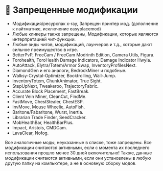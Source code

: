 

# 🚫 Запрещенные модификации
* Модификация/ресурспак x-ray, Запрещен принтер мод. (дополнение к лайтматике, исключение easyplacemod)
* Любые кликеры также запрещены, Модификации, которые являются интерпретацией чит-функции.
* Любые виды читов, модификаций, лаунчеров и т.д., которые дают сильное преимущество в игре.
* BetterPvP, FreeCam / FreeCam Modrinth Edition, Camera Utils, Figura.
* Torohealth, ToroHealth Damage Indicators, Damage Indicator Hwyla.
* AutoAttack, Elytra/Totem/Armor Swap, InventoryProfilesNext.
* DiamondGen и его аналоги, BedrockMiner и подобные.
* Walksy-Crystal-Optimizer, Booktrolling, Wall-Jump.
* InventoryTotem, ChunkAnimator, True Sight.
* StepUpNext, Tweakeroo, TrajectoryFabric.
* Accurate Block Placement, FastBreak.
* Client Vein Miner, CleanCut, FindMe.
* FastMove, ChestStealer, ChestESP.
* InvMove, Mouse Wheelie, AutoFish.
* Baritone/Fabaritone, Wurst, Inertia.
* Librarian Trade Finder, SeedCracker.
* MobHealthBar, HealthBarPlus.
* Impact, Aristois, CMDCam.
* LavaClear, Nofog.

Все аналогичные моды, неуказанные в списке, тоже запрещены.
Все модификации считаются активными, если с момента их последнего использования прошло менее 30 дней включительно!
Также, данные модификации считаются активными, если они установлены в любую другую папку на компьютере, а не в основную сборку модов.